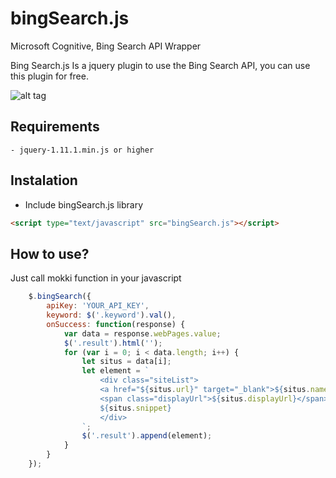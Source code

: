 # bingSearch.js
Microsoft Cognitive, Bing Search API Wrapper

Bing Search.js Is a jquery plugin to use the Bing Search API, you can use this plugin for free.

![alt tag](https://raw.githubusercontent.com/arryanggaputra/bing-search-js/master/img/demo.gif)

Requirements
------------

	- jquery-1.11.1.min.js or higher

Instalation
-----------
* Include bingSearch.js library 
```html
<script type="text/javascript" src="bingSearch.js"></script>
```

How to use?
-----------
Just call mokki function in your javascript

```js	
    $.bingSearch({
        apiKey: 'YOUR_API_KEY',
        keyword: $('.keyword').val(),
        onSuccess: function(response) {
            var data = response.webPages.value;
            $('.result').html('');
            for (var i = 0; i < data.length; i++) {
                let situs = data[i];
                let element = `
                	<div class="siteList">
                 	<a href="${situs.url}" target="_blank">${situs.name}</a> <br/>
                 	<span class="displayUrl">${situs.displayUrl}</span> <br/> 
                 	${situs.snippet}
                	</div>
                `;
                $('.result').append(element);
            }
        }
    });
```